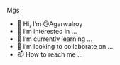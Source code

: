 Mgs
- 👋 Hi, I’m @Agarwalroy
- 👀 I’m interested in ...
- 🌱 I’m currently learning ...
- 💞️ I’m looking to collaborate on ...
- 📫 How to reach me ...

<!---
Agarwalroy/Agarwalroy is a ✨ special ✨ repository because its `README.md` (this file) appears on your GitHub profile.
You can click the Preview link to take a look at your changes.
--->

